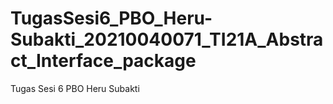 # TugasSesi6_PBO_Heru-Subakti_20210040071_TI21A_Abstract_Interface_package
Tugas Sesi 6 PBO Heru Subakti
